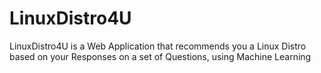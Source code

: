 # LinuxDistro4U
LinuxDistro4U is a Web Application that recommends you a Linux Distro based on your Responses on a set of Questions, using Machine Learning
